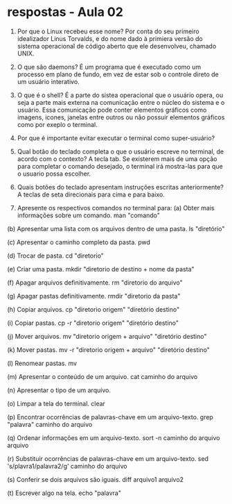 # respostas - Aula 02

1. Por que o Linux recebeu esse nome?
Por conta do seu primeiro idealizador Linus Torvalds, e do nome dado à primiera versão do sistema operacional de código aberto que ele desenvolveu, chamado UNIX.

2. O que são daemons?
É um programa que é executado como um processo em plano de fundo, em vez de estar sob o controle direto de um usuário interativo.

3. O que é o shell?
É a parte do sistea operacional que o usuário opera, ou seja a parte mais externa na comunicação entre o núcleo do sistema e o usuário. Essa comunicação pode conter elementos gráficos como imagens, icones, janelas entre outros ou não possuir elementos gráficos como por exeplo o terminal.  

4. Por que é importante evitar executar o terminal como super-usuário?

5. Qual botão do teclado completa o que o usuário escreve no terminal, de acordo com o contexto?
A tecla tab. Se existerem mais de uma opção para completar o comando desejado, o terminal irá mostra-las para que o usuario possa escolher.

6. Quais botões do teclado apresentam instruções escritas anteriormente?
A teclas de seta direcionais para cima e para baixo.

7. Apresente os respectivos comandos no terminal para:
 (a) Obter mais informações sobre um comando. man "comando" 
 
 (b) Apresentar uma lista com os arquivos dentro de uma pasta. ls "diretório"
 
 (c) Apresentar o caminho completo da pasta.  pwd
 
 (d) Trocar de pasta.  cd "diretorio"
 
 (e) Criar uma pasta.  mkdir "diretorio de destino + nome da pasta"
 
 (f) Apagar arquivos definitivamente. rm "diretorio do arquivo"
 
 (g) Apagar pastas definitivamente. rmdir  "diretorio da pasta"
 
 (h) Copiar arquivos. cp "diretorio origem" "diretório destino" 
 
 (i) Copiar pastas. cp -r "diretorio origem" "diretório destino"
 
  (j) Mover arquivos. mv "diretorio origem + arquivo" "diretório destino"
  
  (k) Mover pastas. mv -r "diretorio origem + arquivo" "diretório destino"
  
  (l) Renomear pastas. mv 
  
  (m) Apresentar o conteúdo de um arquivo. cat caminho do arquivo
  
  (n) Apresentar o tipo de um arquivo. 
  
  (o) Limpar a tela do terminal.  clear
  
  (p) Encontrar ocorrências de palavras-chave em um arquivo-texto. grep "palavra" caminho do arquivo
 
  (q) Ordenar informações em um arquivo-texto. sort -n caminho do arquivo arquivo
  
  (r) Substituir ocorrências de palavras-chave em um arquivo-texto. sed 's/plavra1/palavra2/g' caminho do arquivo
  
  (s) Conferir se dois arquivos são iguais. diff arquivo1 arquivo2
  
  (t) Escrever algo na tela. echo "palavra"
  
